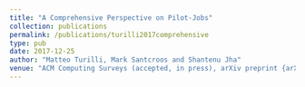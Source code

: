 ```yaml
---
title: "A Comprehensive Perspective on Pilot-Jobs"
collection: publications
permalink: /publications/turilli2017comprehensive
type: pub
date: 2017-12-25
author: "Matteo Turilli, Mark Santcroos and Shantenu Jha"
venue: "ACM Computing Surveys (accepted, in press), arXiv preprint {arXiv}:1508.04180v3"
---
```

